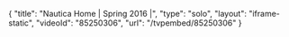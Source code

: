 {
    "title": "Nautica Home | Spring 2016 |",
    "type": "solo",
    "layout": "iframe-static",
    "videoId": "85250306",
    "url": "\/tvpembed\/85250306"
}